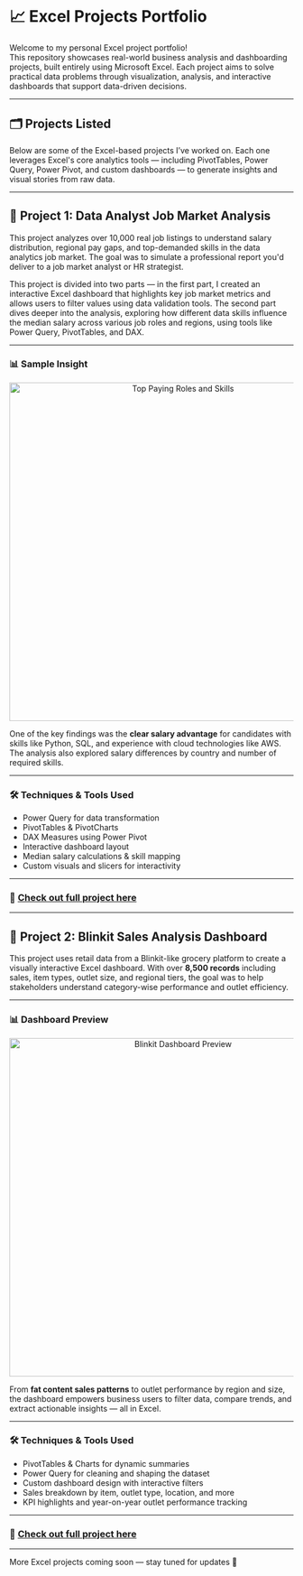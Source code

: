 
# 📈 Excel Projects Portfolio

Welcome to my personal Excel project portfolio!  
This repository showcases real-world business analysis and dashboarding projects, built entirely using Microsoft Excel. Each project aims to solve practical data problems through visualization, analysis, and interactive dashboards that support data-driven decisions.

---

## 🗂️ Projects Listed

Below are some of the Excel-based projects I’ve worked on. Each one leverages Excel's core analytics tools — including PivotTables, Power Query, Power Pivot, and custom dashboards — to generate insights and visual stories from raw data.

---

## 📍 Project 1: Data Analyst Job Market Analysis

This project analyzes over 10,000 real job listings to understand salary distribution, regional pay gaps, and top-demanded skills in the data analytics job market. The goal was to simulate a professional report you'd deliver to a job market analyst or HR strategist.

This project is divided into two parts — in the first part, I created an interactive Excel dashboard that highlights key job market metrics and allows users to filter values using data validation tools. The second part dives deeper into the analysis, exploring how different data skills influence the median salary across various job roles and regions, using tools like Power Query, PivotTables, and DAX.


---

### 📊 Sample Insight

<div align="center">
  <img src="https://github.com/user-attachments/assets/4cff3c4b-22aa-4406-ba65-02ab9ddad528" alt="Top Paying Roles and Skills" width="600">
</div>

One of the key findings was the **clear salary advantage** for candidates with skills like Python, SQL, and experience with cloud technologies like AWS. The analysis also explored salary differences by country and number of required skills.

---

### 🛠️ Techniques & Tools Used  
- Power Query for data transformation  
- PivotTables & PivotCharts  
- DAX Measures using Power Pivot  
- Interactive dashboard layout  
- Median salary calculations & skill mapping  
- Custom visuals and slicers for interactivity

---

### 📎 [Check out full project here](Data20%Jobs20%Salary20%Analysis20%-20%1)

---

## 📍 Project 2: Blinkit Sales Analysis Dashboard

This project uses retail data from a Blinkit-like grocery platform to create a visually interactive Excel dashboard. With over **8,500 records** including sales, item types, outlet size, and regional tiers, the goal was to help stakeholders understand category-wise performance and outlet efficiency.

---

### 📊 Dashboard Preview

<div align="center">
  <img src="Blinkit20%Analysis20%Project20%-20%2/assets/dashboard.png" alt="Blinkit Dashboard Preview" width="600">
</div>

From **fat content sales patterns** to outlet performance by region and size, the dashboard empowers business users to filter data, compare trends, and extract actionable insights — all in Excel.

---

### 🛠️ Techniques & Tools Used  
- PivotTables & Charts for dynamic summaries  
- Power Query for cleaning and shaping the dataset  
- Custom dashboard design with interactive filters  
- Sales breakdown by item, outlet type, location, and more  
- KPI highlights and year-on-year outlet performance tracking  

---

### 📎 [Check out full project here](Blinkit20%Analysis20%Project20%-20%2)

---

More Excel projects coming soon — stay tuned for updates 🚀

